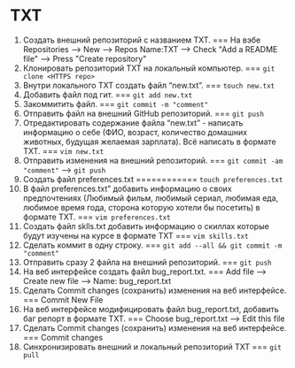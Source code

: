  # TXT
 
 1. Создать внешний репозиторий c названием TXT. === На вэбе Repositories --> New --> Repos Name:TXT --> Check "Add a README file" --> Press "Create repository"
 2. Клонировать репозиторий TXT на локальный компьютер. === `git clone <HTTPS repo>`
 3. Внутри локального TXT создать файл “new.txt”. === `touch new.txt`
 4. Добавить файл под гит. === `git add new.txt`
 5. Закоммитить файл. === `git commit -m "comment"`
 6. Отправить файл на внешний GitHub репозиторий. === `git push`
 7. Отредактировать содержание файла “new.txt” - написать информацию о себе (ФИО, возраст, количество домашних животных, будущая желаемая зарплата). Всё написать в формате TXT. === `vim new.txt`
 8. Отправить изменения на внешний репозиторий. === `git commit -am "comment"` --> `git push`
 9. Создать файл preferences.txt ============ `touch preferences.txt`
 10. В файл preferences.txt” добавить информацию о своих предпочтениях (Любимый фильм, любимый сериал, любимая еда, любимое время года, сторона которую хотели бы посетить) в формате TXT. === `vim preferences.txt`
 11. Создать файл sklls.txt добавить информацию о скиллах которые будут изучены на курсе в формате TXT === `vim skills.txt`
 12. Сделать коммит в одну строку. === `git add --all && git commit -m "comment"`
 13. Отправить сразу 2 файла на внешний репозиторий. === `git push`
 14. На веб интерфейсе создать файл bug_report.txt. === Add file --> Create new file --> Name: bug_report.txt
 15. Сделать Commit changes (сохранить) изменения на веб интерфейсе. === Commit New File
 16. На веб интерфейсе модифицировать файл bug_report.txt, добавить баг репорт в формате TXT. === Choose bug_report.txt --> Edit this file
 17. Сделать Commit changes (сохранить) изменения на веб интерфейсе. === Commit changes
 18. Синхронизировать внешний и локальный репозиторий TXT === `git pull`
